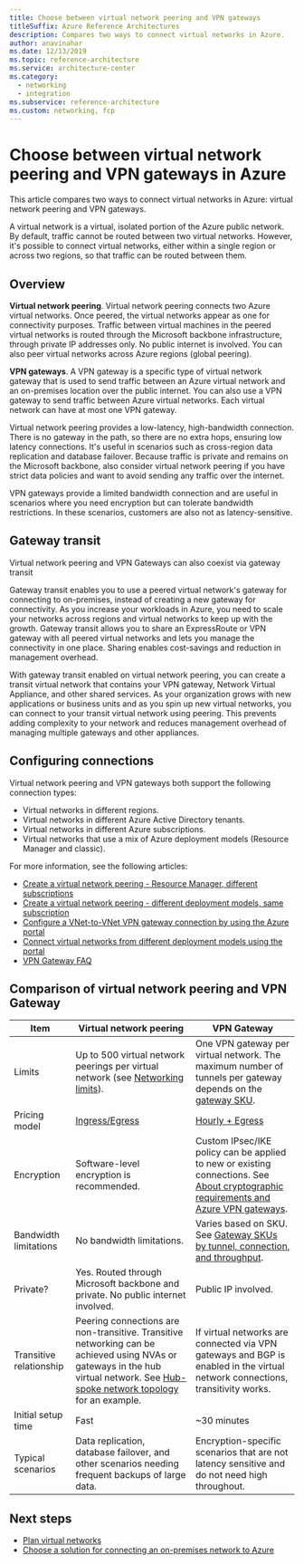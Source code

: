 ```yaml
---
title: Choose between virtual network peering and VPN gateways
titleSuffix: Azure Reference Architectures
description: Compares two ways to connect virtual networks in Azure.
author: anavinahar
ms.date: 12/13/2019
ms.topic: reference-architecture
ms.service: architecture-center
ms.category:
  - networking
  - integration
ms.subservice: reference-architecture
ms.custom: networking, fcp
---
```


# Choose between virtual network peering and VPN gateways in Azure

This article compares two ways to connect virtual networks in Azure: virtual network peering and VPN gateways.

A virtual network is a virtual, isolated portion of the Azure public network. By default, traffic cannot be routed between two virtual networks. However, it's possible to connect virtual networks, either within a single region or across two regions, so that traffic can be routed between them. 

## Overview

**Virtual network peering**. Virtual network peering connects two Azure virtual networks. Once peered, the virtual networks appear as one for connectivity purposes. Traffic between virtual machines in the peered virtual networks is routed through the Microsoft backbone infrastructure, through private IP addresses only. No public internet is involved. You can also peer virtual networks across Azure regions (global peering).

**VPN gateways**. A VPN gateway is a specific type of virtual network gateway that is used to send traffic between an Azure virtual network and an on-premises location over the public internet. You can also use a VPN gateway to send traffic between Azure virtual networks. Each virtual network can have at most one VPN gateway.

Virtual network peering provides a low-latency, high-bandwidth connection. There is no gateway in the path, so there are no extra hops, ensuring low latency connections. It's useful in scenarios such as cross-region data replication and database failover. Because traffic is private and remains on the Microsoft backbone, also consider virtual network peering if you have strict data policies and want to avoid sending any traffic over the internet. 

VPN gateways provide a limited bandwidth connection and are useful in scenarios where you need encryption but can tolerate bandwidth restrictions. In these scenarios, customers are also not as latency-sensitive.

## Gateway transit

Virtual network peering and VPN Gateways can also coexist via gateway transit

Gateway transit enables you to use a peered virtual network's gateway for connecting to on-premises, instead of creating a new gateway for connectivity. As you increase your workloads in Azure, you need to scale your networks across regions and virtual networks to keep up with the growth. Gateway transit allows you to share an ExpressRoute or VPN gateway with all peered virtual networks and lets you manage the connectivity in one place. Sharing enables cost-savings and reduction in management overhead.

With gateway transit enabled on virtual network peering, you can create a transit virtual network that contains your VPN gateway, Network Virtual Appliance, and other shared services. As your organization grows with new applications or business units and as you spin up new virtual networks, you can connect to your transit virtual network using peering. This prevents adding complexity to your network and reduces management overhead of managing multiple gateways and other appliances.

## Configuring connections

Virtual network peering and VPN gateways both support the following connection types:

- Virtual networks in different regions.
- Virtual networks in different Azure Active Directory tenants.
- Virtual networks in different Azure subscriptions.
- Virtual networks that use a mix of Azure deployment models (Resource Manager and classic).

For more information, see the following articles:

- [Create a virtual network peering - Resource Manager, different subscriptions](/azure/virtual-network/create-peering-different-subscriptions)
- [Create a virtual network peering - different deployment models, same subscription](/azure/virtual-network/create-peering-different-deployment-models)
- [Configure a VNet-to-VNet VPN gateway connection by using the Azure portal](/azure/vpn-gateway/vpn-gateway-howto-vnet-vnet-resource-manager-portal)
- [Connect virtual networks from different deployment models using the portal](/azure/vpn-gateway/vpn-gateway-connect-different-deployment-models-portal)
- [VPN Gateway FAQ](/azure/vpn-gateway/vpn-gateway-vpn-faq)


## Comparison of virtual network peering and VPN Gateway

| Item | Virtual network peering | VPN Gateway |
|------|--------------|--------------|
| Limits | Up to 500 virtual network peerings per virtual network (see [Networking limits](/azure/azure-subscription-service-limits#networking-limits)). | One VPN gateway per virtual network. The maximum number of tunnels per gateway depends on the [gateway SKU](/azure/vpn-gateway/vpn-gateway-about-vpngateways#gwsku). |
| Pricing model | [Ingress/Egress](https://azure.microsoft.com/pricing/details/virtual-network/) | [Hourly + Egress](https://azure.microsoft.com/pricing/details/vpn-gateway/) |
| Encryption | Software-level encryption is recommended. | Custom IPsec/IKE policy can be applied to new or existing connections. See [About cryptographic requirements and Azure VPN gateways](/azure/vpn-gateway/vpn-gateway-about-compliance-crypto). |
| Bandwidth limitations | No bandwidth limitations. | Varies based on SKU. See [Gateway SKUs by tunnel, connection, and throughput](/azure/vpn-gateway/vpn-gateway-about-vpngateways#benchmark). |
| Private? | Yes. Routed through Microsoft backbone and private. No public internet involved. | Public IP involved. |
| Transitive relationship | Peering connections are non-transitive. Transitive networking can be achieved using NVAs or gateways in the hub virtual network. See [Hub-spoke network topology](./hub-spoke.md) for an example. | If virtual networks are connected via VPN gateways and BGP is enabled in the virtual network connections, transitivity works. |
| Initial setup time | Fast | ~30 minutes | 
| Typical scenarios | Data replication, database failover, and other scenarios needing frequent backups of large data. | Encryption-specific scenarios that are not latency sensitive and do not need high throughout. |

## Next steps

- [Plan virtual networks](/azure/virtual-network/virtual-network-vnet-plan-design-arm)
- [Choose a solution for connecting an on-premises network to Azure](./index.md)